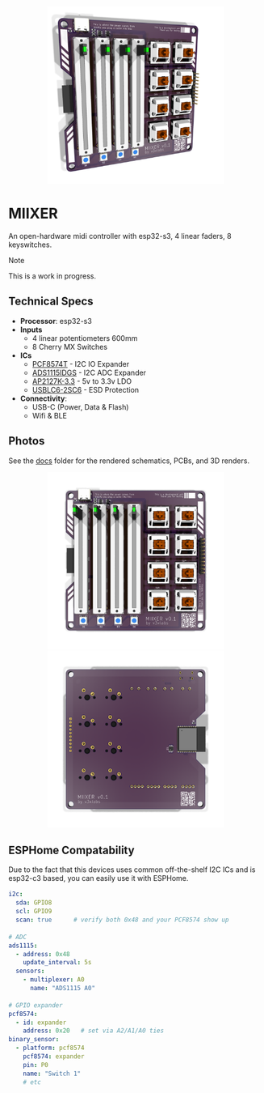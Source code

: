 <p align="center">
  <img src="./docs/pcb-angled.png" width="350" title="MIIXER">
</p>

# MIIXER

An open-hardware midi controller with esp32-s3, 4 linear faders, 8 keyswitches.

> [!NOTE]
> This is a work in progress.

## Technical Specs

- **Processor**: esp32-s3
- **Inputs**
  - 4 linear potentiometers 600mm
  - 8 Cherry MX Switches
- **ICs**
  - [PCF8574T](https://jlcpcb.com/api/file/downloadByFileSystemAccessId/8624297452529963008) - I2C IO Expander
  - [ADS1115IDGS](https://jlcpcb.com/api/file/downloadByFileSystemAccessId/8624297452529963008) - I2C ADC Expander
  - [AP2127K-3.3](https://www.diodes.com/assets/Datasheets/AP2127.pdf) - 5v to 3.3v LDO
  - [USBLC6-2SC6](https://www.st.com/resource/en/datasheet/usblc6-2.pdf) - ESD Protection
- **Connectivity**:
  - USB-C (Power, Data & Flash)
  - Wifi & BLE

## Photos

See the [docs](docs) folder for the rendered schematics, PCBs, and 3D renders.

<p align="center">
  <img src="./docs/pcb-front.png" width="350" title="Front of MIIXER">
  <img src="./docs/pcb-back.png" width="350" alt="Back of MIIXER">
</p>

## ESPHome Compatability

Due to the fact that this devices uses common off-the-shelf I2C ICs and is esp32-c3 based, you can easily use it with ESPHome.

```yaml
i2c:
  sda: GPIO8
  scl: GPIO9
  scan: true      # verify both 0x48 and your PCF8574 show up

# ADC
ads1115:
  - address: 0x48
    update_interval: 5s
  sensors:
    - multiplexer: A0
      name: "ADS1115 A0"

# GPIO expander
pcf8574:
  - id: expander
    address: 0x20   # set via A2/A1/A0 ties
binary_sensor:
  - platform: pcf8574
    pcf8574: expander
    pin: P0
    name: "Switch 1"
    # etc
```

